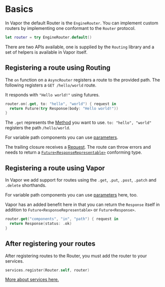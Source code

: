# Basics

In Vapor the default Router is the `EngineRouter`. You can implement custom routers by implementing one conformant to the `Router` protocol.

```swift
let router = try EngineRouter.default()
```

There are two APIs available, one is supplied by the `Routing` library and a set of helpers is available in Vapor itself.

## Registering a route using Routing

The `on` function on a `AsyncRouter` registers a route to the provided path. The following registers a `GET /hello/world` route.

It responds with `"Hello world!"` using futures.

```swift
router.on(.get, to: "hello", "world") { request in
  return Future(try Response(body: "Hello world!"))
}
```

The `.get` represents the [Method](../http/method.md) you want to use. `to: "hello", "world"` registers the path `/hello/world`.

For variable path components you can use [parameters](parameters.md).

The trailing closure receives a [Request](../http/request.md). The route can throw errors and needs to return a [`Future<ResponseRepresentable>`](../http/response.md) conforming type.

## Registering a route using Vapor

In Vapor we add support for routes using the `.get`, `.put`, `.post`, `.patch` and `.delete` shorthands.

For variable path components you can use [parameters](parameters.md) here, too.

Vapor has an added benefit here in that you can return the `Response` itself in addition to `Future<ResponseRepresentable>` or `Future<Response>`.

```swift
router.get("components", "in", "path") { request in
  return Response(status: .ok)
}
```

## After registering your routes

After registering routes to the Router, you must add the router to your services.

```swift
services.register(Router.self, router)
```

[More about services here.](../concepts/services.md)
